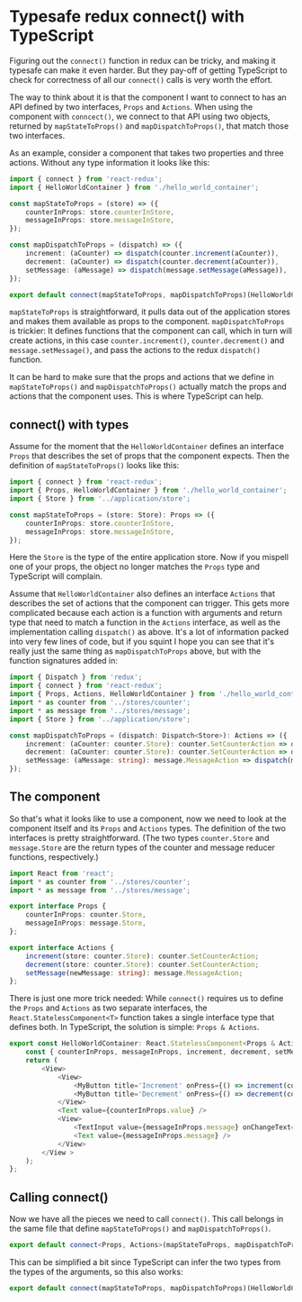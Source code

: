 # Typesafe redux connect() with TypeScript

Figuring out the `connect()` function in redux can be tricky, and making it typesafe can make it even harder. But they pay-off of getting TypeScript to check for correctness of all our `connect()` calls is very worth the effort.

The way to think about it is that the component I want to connect to has an API defined by two interfaces, `Props` and `Actions`. When using the component with `conncect()`, we connect to that API using two objects, returned by `mapStateToProps()` and `mapDispatchToProps()`, that match those two interfaces.

As an example, consider a component that takes two properties and three actions. Without any type information it looks like this:

```ts
import { connect } from 'react-redux';
import { HelloWorldContainer } from './hello_world_container';

const mapStateToProps = (store) => ({
    counterInProps: store.counterInStore,
    messageInProps: store.messageInStore,
});

const mapDispatchToProps = (dispatch) => ({
    increment: (aCounter) => dispatch(counter.increment(aCounter)),
    decrement: (aCounter) => dispatch(counter.decrement(aCounter)),
    setMessage: (aMessage) => dispatch(message.setMessage(aMessage)),
});

export default connect(mapStateToProps, mapDispatchToProps)(HelloWorldContainer);
```

`mapStateToProps` is straightforward, it pulls data out of the application stores and makes them available as props to the component. `mapDispatchToProps` is trickier: It defines functions that the component can call, which in turn will create actions, in this case `counter.increment()`, `counter.decrement()` and `message.setMessage()`, and pass the actions to the redux `dispatch()` function.

It can be hard to make sure that the props and actions that we define in `mapStateToProps()` and `mapDispatchToProps()` actually match the props and actions that the component uses. This is where TypeScript can help.

## connect() with types

Assume for the moment that the `HelloWorldContainer` defines an interface `Props` that describes the set of props that the component expects. Then the definition of `mapStateToProps()` looks like this:

```ts
import { connect } from 'react-redux';
import { Props, HelloWorldContainer } from './hello_world_container';
import { Store } from '../application/store';

const mapStateToProps = (store: Store): Props => ({
    counterInProps: store.counterInStore,
    messageInProps: store.messageInStore,
});
```

Here the `Store` is the type of the entire application store. Now if you mispell one of your props, the object no longer matches the `Props` type and TypeScript will complain.

Assume that `HelloWorldContainer` also defines an interface `Actions` that describes the set of actions that the component can trigger. This gets more complicated because each action is a function with arguments and return type that need to match a function in the `Actions` interface, as well as the implementation calling `dispatch()` as above. It's a lot of information packed into very few lines of code, but if you squint I hope you can see that it's really just the same thing as `mapDispatchToProps` above, but with the function signatures added in:

```ts
import { Dispatch } from 'redux';
import { connect } from 'react-redux';
import { Props, Actions, HelloWorldContainer } from './hello_world_container';
import * as counter from '../stores/counter';
import * as message from '../stores/message';
import { Store } from '../application/store';

const mapDispatchToProps = (dispatch: Dispatch<Store>): Actions => ({
    increment: (aCounter: counter.Store): counter.SetCounterAction => dispatch(counter.increment(aCounter)),
    decrement: (aCounter: counter.Store): counter.SetCounterAction => dispatch(counter.decrement(aCounter)),
    setMessage: (aMessage: string): message.MessageAction => dispatch(message.setMessage(aMessage)),
});
```

## The component

So that's what it looks like to use a component, now we need to look at the component itself and its `Props` and `Actions` types. The definition of the two interfaces is pretty straightforward. (The two types `counter.Store` and `message.Store` are the return types of the counter and message reducer functions, respectively.)

```ts
import React from 'react';
import * as counter from '../stores/counter';
import * as message from '../stores/message';

export interface Props {
    counterInProps: counter.Store,
    messageInProps: message.Store,
};

export interface Actions {
    increment(store: counter.Store): counter.SetCounterAction;
    decrement(store: counter.Store): counter.SetCounterAction;
    setMessage(newMessage: string): message.MessageAction;
};
```

There is just one more trick needed: While `connect()` requires us to define the `Props` and `Actions` as two separate interfaces, the `React.StatelessComponent<T>` function takes a single interface type that defines both. In TypeScript, the solution is simple: `Props & Actions`. 

```ts
export const HelloWorldContainer: React.StatelessComponent<Props & Actions> = (props) => {
    const { counterInProps, messageInProps, increment, decrement, setMessage } = props;
    return (
        <View>
            <View>
                <MyButton title='Increment' onPress={() => increment(counterInProps)} />
                <MyButton title='Decrement' onPress={() => decrement(counterInProps)} />
            </View>
            <Text value={counterInProps.value} />
            <View>
                <TextInput value={messageInProps.message} onChangeText={(text) => setMessage(text)} />
                <Text value={messageInProps.message} />
            </View>
        </View >
    );
};
```

## Calling connect()

Now we have all the pieces we need to call `connect()`. This call belongs in the same file that define `mapStateToProps()` and `mapDispatchToProps()`.

```ts
export default connect<Props, Actions>(mapStateToProps, mapDispatchToProps)(HelloWorldContainer);
```

This can be simplified a bit since TypeScript can infer the two types from the types of the arguments, so this also works:

```ts
export default connect(mapStateToProps, mapDispatchToProps)(HelloWorldContainer);
```


